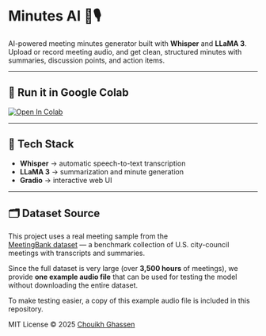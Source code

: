 # Minutes AI 🧠🎙️

AI-powered meeting minutes generator built with **Whisper** and **LLaMA 3**.  
Upload or record meeting audio, and get clean, structured minutes with summaries, discussion points, and action items.

---

## 🚀 Run it in Google Colab
[![Open In Colab](https://colab.research.google.com/assets/colab-badge.svg)](https://colab.research.google.com/github/Chouikh-Ghassen/minutes-ai/blob/main/minutes_ai.ipynb)

---

## 🧩 Tech Stack
- **Whisper** → automatic speech-to-text transcription  
- **LLaMA 3** → summarization and minute generation  
- **Gradio** → interactive web UI  

---

## 🗂️ Dataset Source

This project uses a real meeting sample from the  
[MeetingBank dataset](https://huggingface.co/datasets/huuuyeah/MeetingBank_Audio) — a benchmark collection of U.S. city-council meetings with transcripts and summaries.

Since the full dataset is very large (over **3,500 hours** of meetings), we provide **one example audio file** that can be used for testing the model without downloading the entire dataset.

To make testing easier, a copy of this example audio file is included in this repository.  


MIT License © 2025 [Chouikh Ghassen](https://github.com/Chouikh-Ghassen)
